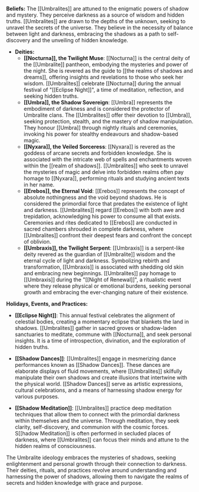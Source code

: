 **Beliefs:** 
The [[Umbralites]] are attuned to the enigmatic powers of shadow and mystery. They perceive darkness as a source of wisdom and hidden truths. [[Umbralites]] are drawn to the depths of the unknown, seeking to unravel the secrets of the universe. They believe in the necessity of balance between light and darkness, embracing the shadows as a path to self-discovery and the unveiling of hidden knowledge.

- **Deities:**
    - **[[Nocturna]], the Twilight Muse**: [[Nocturna]] is the central deity of the [[Umbralite]] pantheon, embodying the mysteries and power of the night. She is revered as the guide to [[the realms of shadows and dreams]], offering insights and revelations to those who seek her wisdom. [[Umbralites]] celebrate [[Nocturna]] during the annual festival of "[[Eclipse Night]]", a time of meditation, reflection, and seeking hidden truths.
    - **[[Umbra]], the Shadow Sovereign**: [[Umbra]] represents the embodiment of darkness and is considered the protector of Umbralite clans. The [[Umbralites]] offer their devotion to [[Umbra]], seeking protection, stealth, and the mastery of shadow manipulation. They honour [[Umbra]] through nightly rituals and ceremonies, invoking his power for stealthy endeavours and shadow-based magic.
    - **[[Nyxara]], the Veiled Sorceress**: [[Nyxara]] is revered as the goddess of arcane secrets and forbidden knowledge. She is associated with the intricate web of spells and enchantments woven within the [[realm of shadows]]. [[Umbralites]] who seek to unravel the mysteries of magic and delve into forbidden realms often pay homage to [[Nyxara]], performing rituals and studying ancient texts in her name.
    - **[[Erebos]], the Eternal Void**: [[Erebos]] represents the concept of absolute nothingness and the void beyond shadows. He is considered the primordial force that predates the existence of light and darkness. [[Umbralites]] regard [[Erebos]] with both awe and trepidation, acknowledging his power to consume all that exists. Ceremonies and rites dedicated to [[Erebos]] are conducted in sacred chambers shrouded in complete darkness, where [[Umbralites]] confront their deepest fears and confront the concept of oblivion.
    - **[[Umbraxis]], the Twilight Serpent**: [[Umbraxis]] is a serpent-like deity revered as the guardian of [[Umbralite]] wisdom and the eternal cycle of light and darkness. Symbolizing rebirth and transformation, [[Umbraxis]] is associated with shedding old skin and embracing new beginnings. [[Umbralites]] pay homage to [[Umbraxis]] during the "[[Night of Renewal]]", a ritualistic event where they release physical or emotional burdens, seeking personal growth and embracing the ever-changing nature of their existence.


**Holidays, Events, and Practices:**
- **[[Eclipse Night]]**: This annual festival celebrates the alignment of celestial bodies, creating a momentary eclipse that blankets the land in shadows. [[Umbralites]] gather in sacred groves or shadow-laden sanctuaries to meditate, commune with [[Nocturna]], and seek personal insights. It is a time of introspection, divination, and the exploration of hidden truths.
    
- **[[Shadow Dances]]**: [[Umbralites]] engage in mesmerizing dance performances known as [[Shadow Dances]]. These dances are elaborate displays of fluid movements, where [[Umbralites]] skilfully manipulate their own shadows and create illusions that intertwine with the physical world. [[Shadow Dances]] serve as artistic expressions, cultural celebrations, and a means of harnessing shadow energy for various purposes.
    
- **[[Shadow Meditation]]**: [[Umbralites]] practice deep meditation techniques that allow them to connect with the primordial darkness within themselves and the universe. Through meditation, they seek clarity, self-discovery, and communion with the cosmic forces. S[[hadow Meditation]] is often performed in secluded places of darkness, where [[Umbralites]] can focus their minds and attune to the hidden realms of consciousness.


The Umbralite ideology embraces the mysteries of shadows, seeking enlightenment and personal growth through their connection to darkness. Their deities, rituals, and practices revolve around understanding and harnessing the power of shadows, allowing them to navigate the realms of secrets and hidden knowledge with grace and purpose.
